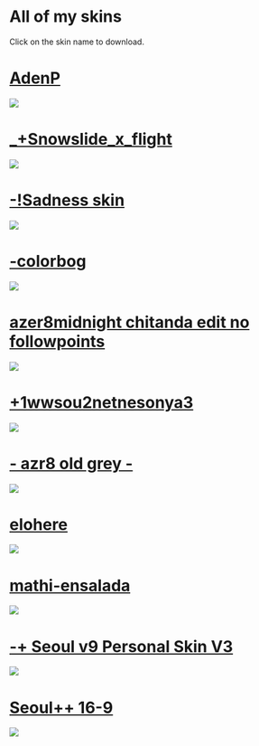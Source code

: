 # All of my skins

Click on the skin name to download.

# [AdenP](https://drive.google.com/file/d/1RfzW3NdRlo96OG4a-ZtfwNrPo66E_iV_/view)
![](https://osu.ppy.sh/ss/13739055/44c5)


# [_+Snowslide_x_flight](https://drive.google.com/file/d/1il6ZR6fgv6KV4hiCnQ-g0aLKIlxmOiJy/view)
![](https://osu.ppy.sh/ss/13739061/e513)

# [-!Sadness skin]( http://bit.ly/2VvBLuB)
![](https://osu.ppy.sh/ss/12806705)

# [-colorbog](https://www.dropbox.com/sh/hmsw5x8y9evhl1y/AABtyrpk_ekIRe6IGdXrB0wxa?dl=0&preview=-+colorbog.osk)
![](https://osu.ppy.sh/ss/12786189)
 
# [azer8midnight chitanda edit no followpoints](http://www.mediafire.com/file/nn9gwk1bk1ejnsy/azer8midnight+chitanda+edit.osk)
![](https://osu.ppy.sh/ss/11966641)

# [+1wwsou2netnesonya3](https://drive.google.com/open?id=1bsNRFd2a7Uapk_wm-Ne23AIO5A9v4I8l)
![](https://osu.ppy.sh/ss/12207147)

# [- azr8 old grey -](https://www.dropbox.com/s/v32pu409tcfwm1p/-%20azr8%20old%20grey%20-.osk?dl=0)
![](https://osu.ppy.sh/ss/12165830)

# [elohere](https://drive.google.com/open?id=1G6D_Di0it0PNjXJDZ6K21ut7_1nyV7H-)
![](https://osu.ppy.sh/ss/12207186)

# [mathi-ensalada](https://drive.google.com/open?id=1Db_BWr80sfnjFkObqZJSoAlkdHGntG0g)
![](https://osu.ppy.sh/ss/12207221)

# [-+ Seoul v9 Personal Skin V3](https://drive.google.com/file/d/1yDVYkrWk6mXR5fs9XBc5JPRlXP6j1gsV/view) 
![](https://osu.ppy.sh/ss/12207233)

# [Seoul++ 16-9](https://drive.google.com/open?id=1ZPbhH9RdchAn1L926fuIWa0ygsuYHIQ0) 
![](https://osu.ppy.sh/ss/12207248)






